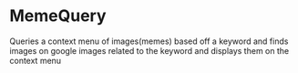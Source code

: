 # MemeQuery
Queries a context menu of images(memes) based off a keyword and finds images on google images related to the keyword and displays them on the context menu
